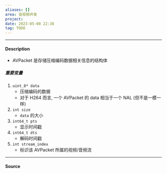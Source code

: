 ```yaml
---
aliases: []
area: 音视频开发
project: 
date: 2023-05-08 22:38
tag: TODO
---
```

---
#### Description
- AVPacket 是存储压缩编码数据相关信息的结构体

##### 重要变量
1. `uint_8* data`
    - 压缩编码的数据
    - 对于 H264 而言, 一个 AVPacket 的 data 相当于一个 NAL (但不是一模一样)
2. `int size`
    - `data` 的大小
3. `int64_t pts`
    - 显示时间戳
4. `int64_t dts`
    - 解码时间戳
5. `int stream_index`
    - 标识该 AVPacket 所属的视频/音频流

---
#### Source
